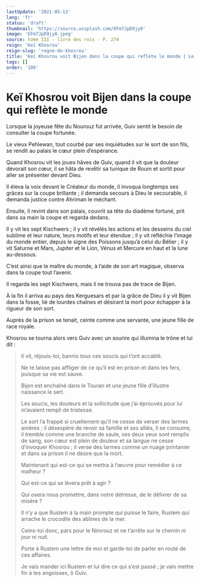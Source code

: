 ```yaml
---
lastUpdate: '2021-05-13'
lang: 'fr'
status: 'draft'
thumbnail: 'https://source.unsplash.com/EFm7JpD9jy8'
image: 'EFm7JpD9jy8.jpeg'
source: tome III - livre des rois - P. 274
reign: 'Keï Khosrou'
reign-slug: 'regne-de-khosrou'
title: 'Keï Khosrou voit Bijen dans la coupe qui reflète le monde | Le Livre des Rois | Shâhnâmeh'
tags: []
order: '109'
---
```


# Keï Khosrou voit Bijen dans la coupe qui reflète le monde

Lorsque la joyeuse fête du Nourouz fut arrivée, Guiv sentit le besoin de consulter la coupe fortunée.

Le vieux Pehlewan, tout courbé par ses inquiétudes sur le sort de son fils, se rendit au palais le cœur plein d’espérance.

Quand Khosrou vit les joues hâves de Guiv, quand il vit que la douleur dévorait son cœur, il se hâta de revêtir sa tunique de Roum et sortit pour aller se présenter devant Dieu.

Il éleva la voix devant le Créateur du monde, il invoqua longtemps ses grâces sur la coupe brillante ; il demanda secours à Dieu le secourable, il demanda justice contre Ahriman le méchant.

Ensuite, il revint dans son palais, couvrit sa tête du diadème fortuné, prit dans sa main la coupe et regarda dedans.

Il y vit les sept Kischwers ; il y vit révélés les actions et les desseins du ciel sublime et leur nature, leurs motifs et leur étendue ; il y vit réfléchie l’image du monde entier, depuis le signe des Poissons jusqu’à celui du Bélier ; il y vit Saturne et Mars, Jupiter et le Lion, Vénus et Mercure en haut et la lune au-dessous.

C’est ainsi que le maître du monde, à l’aide de son art magique, observa dans la coupe tout l’avenir.

Il regarda les sept Kischwers, mais il ne trouva pas de trace de Bijen.

À la fin il arriva au pays des Kerguesars et par la grâce de Dieu il y vit Bijen dans la fosse, lié de lourdes chaînes et désirant la mort pour échapper à la rigueur de son sort.

Auprès de la prison se tenait, ceinte comme une servante, une jeune fille de race royale.

Khosrou se tourna alors vers Guiv avec un sourire qui illumina le trône et lui dit :

> Il vit, réjouis-toi, bannis tous ces soucis qui t’ont accablé.
>
> Ne te laisse pas affliger de ce qu’il est en prison et dans les fers, puisque sa vie est sauve.
>
> Bijen est enchaîné dans le Touran et une jeune fille d’illustre naissance le sert.
>
> Les soucis, les douleurs et la sollicitude que j’ai éprouvés pour lui m’avaient rempli de tristesse.
>
> Le sort l’a frappé si cruellement qu’il ne cesse de verser des larmes amères ; il désespère de revoir sa famille et ses alliés, il se consume, il tremble comme une branche de saule, ses deux yeux sont remplis de sang, son cœur est plein de douleur et sa langue ne cesse d’invoquer Khosrou ; il verse des larmes comme un nuage printanier et dans sa prison il ne désire que la mort.
>
> Maintenant qui est-ce qui se mettra à l’œuvre pour remédier à ce malheur ?
>
> Qui est-ce qui se lèvera prêt à agir ?
>
> Qui osera nous promettre, dans notre détresse, de le délivrer de sa misère ?
>
> Il n’y a que Rustem à la main prompte qui puisse le faire, Rustem qui arrache le crocodile des abîmes de la mer.
>
> Ceins-toi donc, pars pour le Nimrouz et ne t’arrête sur le chemin ni jour ni nuit.
>
> Porte à Rustem une lettre de moi et garde-toi de parler en route de ces affaires.
>
> Je vais mander ici Rustem et lui dire ce qui s’est passé ; je vais mettre fin à tes angoisses, ô Guiv.
